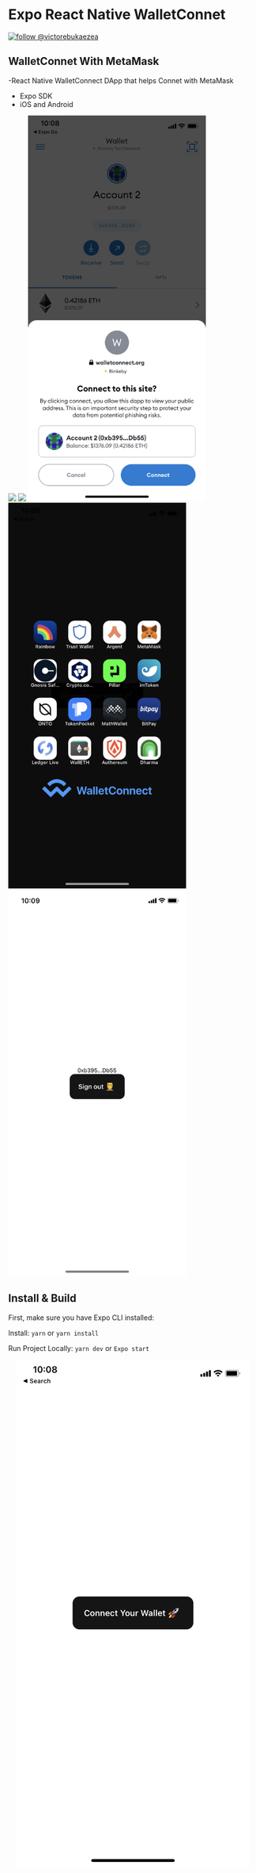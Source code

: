 # Expo React Native WalletConnet

[![follow @victorebukaezea](https://img.shields.io/twitter/follow/victorebukaezea.svg?style=for-the-badge&logo=TWITTER&logoColor=FFFFFF&labelColor=00aced&logoWidth=20&color=lightgray)](https://twitter.com/victorebukaezea)

## WalletConnet With MetaMask

-React Native WalletConnect DApp that helps Connet with MetaMask

- Expo SDK
- iOS and Android

<p float="left">
  <img src="Screenshots/connetPNG?raw=true" width="360" />
  <img src="Screenshots/connet1.PNG?raw=true" width="360" />
  <img src="Screenshots/connet2.PNG?raw=true" width="360" />
  <img src="Screenshots/connet3.PNG?raw=true" width="360" />
  <img src="Screenshots/connet4.PNG?raw=true" width="360" />
</p>

## Install & Build

First, make sure you have Expo CLI installed:

Install: `yarn` or `yarn install`

Run Project Locally: `yarn dev` or `Expo start`

<p align="center">
  <img src="Screenshots/connet.png?raw=true" />
</p>
